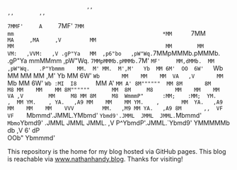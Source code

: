                                                                                                                                                                       
                             ,,                                                                                                    ,,        ,,                       
`7MMF'     A     `7MF'     `7MM                                                  mm                                               *MM      `7MM                       
  `MA     ,MA     ,V         MM                                                  MM                                                MM        MM                       
   VM:   ,VVM:   ,V .gP"Ya   MM  ,p6"bo   ,pW"Wq.`7MMpMMMb.pMMMb.  .gP"Ya      mmMMmm ,pW"Wq.      `7MMpMMMb.pMMMb.`7M'   `MF'     MM,dMMb.  MM  ,pW"Wq.   .P"Ybmmm   
    MM.  M' MM.  M',M'   Yb  MM 6M'  OO  6W'   `Wb MM    MM    MM ,M'   Yb       MM  6W'   `Wb       MM    MM    MM  VA   ,V       MM    `Mb MM 6W'   `Wb :MI  I8     
    `MM A'  `MM A' 8M""""""  MM 8M       8M     M8 MM    MM    MM 8M""""""       MM  8M     M8       MM    MM    MM   VA ,V        MM     M8 MM 8M     M8  WmmmP"     
     :MM;    :MM;  YM.    ,  MM YM.    , YA.   ,A9 MM    MM    MM YM.    ,       MM  YA.   ,A9       MM    MM    MM    VVV         MM.   ,M9 MM YA.   ,A9 8M       ,, 
      VF      VF    `Mbmmd'.JMML.YMbmd'   `Ybmd9'.JMML  JMML  JMML.`Mbmmd'       `Mbmo`Ybmd9'      .JMML  JMML  JMML.  ,V          P^YbmdP'.JMML.`Ybmd9'   YMMMMMb db 
                                                                                                                      ,V                                  6'     dP   
                                                                                                                   OOb"                                   Ybmmmd'     
                                                                                                                                                     
                                                                                                    
This repository is the home for my blog hosted via GitHub pages. This blog is reachable via www.nathanhandy.blog. Thanks for visiting!                                                                                                  
                                                                                                    
